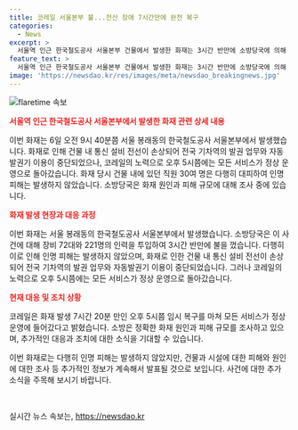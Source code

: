 ```yaml
---
title: 코레일 서울본부 불...전산 장애 7시간만에 완전 복구
categories:
  - News
excerpt: >
  서울역 인근 한국철도공사 서울본부 건물에서 발생한 화재는 3시간 반만에 소방당국에 의해 꺼졌으며, 직원 30여 명이 모두 안전 대피해 인명 피해는 없었습니다. 화재로 인해 전국 기차역의 발권 업무와 자동발권기 이용이 중단됐지만, 코레일은 7시간 20분 만에 모든 서비스를 복구하여 정상 운영에 돌입했습니다. 현재 소방당국은 화재 원인과 피해 규모를 조사 중입니다.
feature_text: >
  서울역 인근 한국철도공사 서울본부 건물에서 발생한 화재는 3시간 반만에 소방당국에 의해 꺼졌으며, 직원 30여 명이 모두 안전 대피해 인명 피해는 없었습니다. 화재로 인해 전국 기차역의 발권 업무와 자동발권기 이용이 중단됐지만, 코레일은 7시간 20분 만에 모든 서비스를 복구하여 정상 운영에 돌입했습니다. 현재 소방당국은 화재 원인과 피해 규모를 조사 중입니다.
image: 'https://newsdao.kr/res/images/meta/newsdao_breakingnews.jpg'
---
```


<p><img src="https://newsdao.kr/res/images/meta/newsdao_breakingnews.jpg" alt="flaretime 속보" /></p>

<p><b><span style="color: #ee2323;">서울역 인근 한국철도공사 서울본부에서 발생한 화재 관련 상세 내용</span></b></p>

<p>이번 화재는 6일 오전 9시 40분쯤 서울 봉래동의 한국철도공사 서울본부에서 발생했습니다. 화재로 인해 건물 내 통신 설비 전선이 손상되어 전국 기차역의 발권 업무와 자동발권기 이용이 중단되었으나, 코레일의 노력으로 오후 5시쯤에는 모든 서비스가 정상 운영으로 돌아갔습니다. 화재 당시 건물 내에 있던 직원 30여 명은 다행히 대피하여 인명 피해는 발생하지 않았습니다. 소방당국은 화재 원인과 피해 규모에 대해 조사 중에 있습니다.</p>

<p><b><span style="color: #ee2323;">화재 발생 현장과 대응 과정</span></b></p>

<p>이번 화재는 서울 봉래동의 한국철도공사 서울본부에서 발생했습니다. 소방당국은 이 사건에 대해 장비 72대와 221명의 인력을 투입하여 3시간 반만에 불을 껐습니다. 다행히 이로 인해 인명 피해는 발생하지 않았으며, 화재로 인한 건물 내 통신 설비 전선이 손상되어 전국 기차역의 발권 업무와 자동발권기 이용이 중단되었습니다. 그러나 코레일의 노력으로 오후 5시쯤에는 모든 서비스가 정상 운영으로 돌아갔습니다.</p>

<p><b><span style="color: #ee2323;">현재 대응 및 조치 상황</span></b></p>

<p>코레일은 화재 발생 7시간 20분 만인 오후 5시쯤 임시 복구를 마쳐 모든 서비스가 정상 운영에 들어갔다고 밝혔습니다. 소방은 정확한 화재 원인과 피해 규모를 조사하고 있으며, 추가적인 대응과 조치에 대한 소식을 기대할 수 있습니다.</p>

<p>이번 화재로는 다행히 인명 피해는 발생하지 않았지만, 건물과 시설에 대한 피해와 원인에 대한 조사 등 추가적인 정보가 계속해서 발표될 것으로 보입니다. 사건에 대한 추가 소식을 주목해 보시기 바랍니다.</p>

<p data-ke-size="size16">&nbsp;</p>
실시간 뉴스 속보는, <a href="https://newsdao.kr" rel="dofollow">https://newsdao.kr</a>


